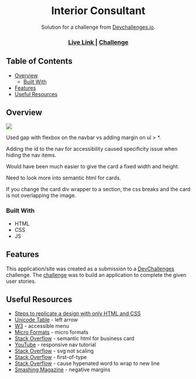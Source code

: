 <h1 align="center">Interior Consultant</h1>

<div align="center">
   Solution for a challenge from  <a href="http://devchallenges.io" target="_blank">Devchallenges.io</a>.
</div>

<div align="center">
  <h3>
    <a href="https://jdegand.github.io/interior-consultant">
      Live Link
    </a>
    <span> | </span>
    <a href="https://devchallenges.io/challenges/Jymh2b2FyebRTUljkNcb">
      Challenge
    </a>
  </h3>
</div>

## Table of Contents

- [Overview](#overview)
  - [Built With](#built-with)
- [Features](#features)
- [Useful Resources](#useful-resources)

## Overview

![](interior-consultant-homepage.png)

Used gap with flexbox on the navbar vs adding margin on ul > *. 

Adding the id to the nav for accessibility caused specificity issue when hiding the nav items. 

Would have been much easier to give the card a fixed width and height.  

Need to look more into semantic html for cards.

If you change the card div wrapper to a section, the css breaks and the card is not overlapping the image.  

### Built With

- HTML
- CSS
- JS

## Features

This application/site was created as a submission to a [DevChallenges](https://devchallenges.io/challenges) challenge. The [challenge](https://devchallenges.io/challenges/Jymh2b2FyebRTUljkNcb) was to build an application to complete the given user stories.

## Useful Resources

- [Steps to replicate a design with only HTML and CSS](https://devchallenges-blogs.web.app/how-to-replicate-design/)
- [Unicode Table](https://unicode-table.com/en/1F812/) - left arrow
- [W3](https://www.w3.org/WAI/tutorials/menus/structure/) - accessible menu
- [Micro Formats](http://microformats.org/wiki/h-card) - micro formats
- [Stack Overflow](https://stackoverflow.com/questions/40088620/semantic-html-for-a-business-card) - semantic html for business card
- [YouTube](https://www.youtube.com/watch?v=HbBMp6yUXO0) - responsive nav tutorial
- [Stack Overflow](https://stackoverflow.com/questions/39056537/why-don-t-svg-images-scale-using-the-css-width-property) - svg not scaling
- [Stack Overflow](https://stackoverflow.com/questions/20953342/first-of-type-css-selecting-everything) - first-of-type
- [Stack Overflow](https://stackoverflow.com/questions/8753296/how-to-prevent-line-break-at-hyphens-in-all-browsers) - cause hypenated word to wrap to new line
- [Smashing Magazine](https://www.smashingmagazine.com/2009/07/the-definitive-guide-to-using-negative-margins/) - negative margins